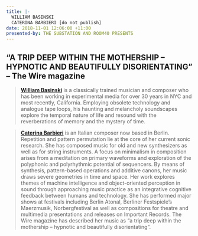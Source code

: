 ```yaml
---
title: |-
  WILLIAM BASINSKI 
  CATERINA BARBIERI [do not publish]
date: 2018-11-01 12:06:00 +11:00
presented-by: THE SUBSTATION AND ROOM40 PRESENTS
---
```


## **“A TRIP DEEP WITHIN THE MOTHERSHIP – HYPNOTIC AND BEAUTIFULLY DISORIENTATING” – The Wire magazine**

> **[William Basinski](https://www.youtube.com/watch?v=uzcHdxTj00I)** is a classically trained musician and composer who has been working in experimental media for over 30 years in NYC and most recently, California. Employing obsolete technology and analogue tape loops, his haunting and melancholy soundscapes explore the temporal nature of life and resound with the reverberations of memory and the mystery of time.

> **[Caterina Barbieri](https://www.youtube.com/watch?v=x4aH1HGzCUc)** is an Italian composer now based in Berlin. Repetition and pattern permutation lie at the core of her current sonic research. She has composed music for old and new synthesizers as well as for string instruments. A focus on minimalism in composition arises from a meditation on primary waveforms and exploration of the polyphonic and polyrhythmic potential of sequencers. By means of synthesis, pattern-based operations and additive canons, her music draws severe geometries in time and space. Her work explores themes of machine intelligence and object-oriented perception in sound through approaching music practice as an integrative cognitive feedback between humans and technology. She has performed major shows at festivals including Berlin Atonal, Berliner Festspiele’s Maerzmusik, Norbergfestival as well as compositions for theatre and multimedia presentations and releases on Important Records. The Wire magazine has described her music as “a trip deep within the mothership – hypnotic and beautifully disorientating”.